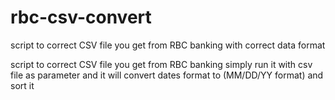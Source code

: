# rbc-csv-convert
script to correct CSV file you get from RBC banking with correct data format

script to correct CSV file you get from RBC banking
simply run it with csv file as parameter and it will 
convert dates format to (MM/DD/YY format) and sort it
